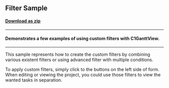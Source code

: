 ## Filter Sample
#### [Download as zip](https://grapecity.github.io/DownGit/#/home?url=https://github.com/GrapeCity/ComponentOne-WPF-Samples/tree/master/NET_4.6.2/C1.WPF.GanttView/CS/FilterSample/FilterSample)
____
#### Demonstrates a few examples of using custom filters with C1GanttView.
____
This sample represents how to create the custom 
filters by combining various existent filters or using 
advanced filter with multiple conditions.

To apply custom filters, simply click to the buttons
on the left side of form. When editing or viewing the
project, you could use those filters to view the
wanted tasks in separation.


